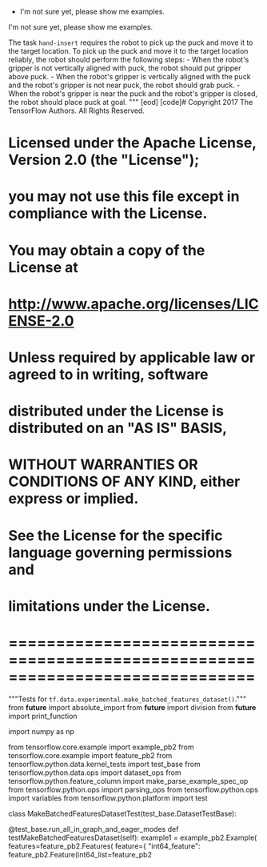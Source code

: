 
- I'm not sure yet, please show me examples.


I'm not sure yet, please show me examples.

The task `hand-insert` requires the robot to pick up the puck and move it to the target location.
To pick up the puck and move it to the target location reliably, the robot should perform the following steps:
    - When the robot's gripper is not vertically aligned with puck, the robot should put gripper above puck.
    - When the robot's gripper is vertically aligned with the puck and the robot's gripper is not near puck, the robot should grab puck.
    - When the robot's gripper is near the puck and the robot's gripper is closed, the robot should place puck at goal.
"""
[eod] [code]# Copyright 2017 The TensorFlow Authors. All Rights Reserved.
#
# Licensed under the Apache License, Version 2.0 (the "License");
# you may not use this file except in compliance with the License.
# You may obtain a copy of the License at
#
#     http://www.apache.org/licenses/LICENSE-2.0
#
# Unless required by applicable law or agreed to in writing, software
# distributed under the License is distributed on an "AS IS" BASIS,
# WITHOUT WARRANTIES OR CONDITIONS OF ANY KIND, either express or implied.
# See the License for the specific language governing permissions and
# limitations under the License.
# ==============================================================================
"""Tests for `tf.data.experimental.make_batched_features_dataset()`."""
from __future__ import absolute_import
from __future__ import division
from __future__ import print_function

import numpy as np

from tensorflow.core.example import example_pb2
from tensorflow.core.example import feature_pb2
from tensorflow.python.data.kernel_tests import test_base
from tensorflow.python.data.ops import dataset_ops
from tensorflow.python.feature_column import make_parse_example_spec_op
from tensorflow.python.ops import parsing_ops
from tensorflow.python.ops import variables
from tensorflow.python.platform import test


class MakeBatchedFeaturesDatasetTest(test_base.DatasetTestBase):

  @test_base.run_all_in_graph_and_eager_modes
  def testMakeBatchedFeaturesDataset(self):
    example1 = example_pb2.Example(
        features=feature_pb2.Features(
            feature={
                "int64_feature":
                    feature_pb2.Feature(int64_list=feature_pb2